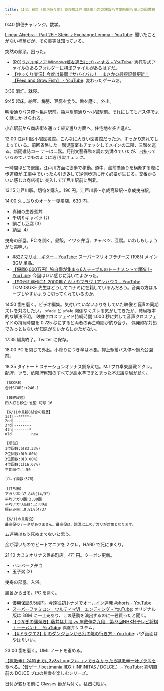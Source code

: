 ```yaml
---
title: 1141 日目（曇り時々雨）東京都江戸川区東小岩の施設も営業時間も満点の図書館
---
```


0:40 排便チャレンジ。数学。

[Linear Algebra - Part 26 - Steinitz Exchange Lemma - YouTube](https://www.youtube.com/watch?v=d69Bw-n5fvo&list=PLBh2i93oe2quLc5zaxD0WHzQTGrXMwAI6&index=26):
聞いたことがない補題だが、その事実は知っている。

突然の頻尿。困った。

* [[PC]ラジルギノア Windows版を適当にプレイする - YouTube](https://www.youtube.com/watch?v=bOoq1cciB7c):
  実行形式ファイルのあるフォルダーに構成ファイルがあるはずだ。
* [【ゆっくり実況】今度は最弱でサバイバル！　まさかの最短記録更新！【Feed and Grow Fish】 - YouTube](https://www.youtube.com/watch?v=ASdLMY2Fx3k):
  変わったゲームだ。

3:30 消灯。就寝。

9:45 起床。納豆、梅粥、豆腐を食う。歯を磨く。外出。

明治通りバス停～亀戸駅前。亀戸駅前通り～小岩駅前。それにしてもバス停でよく話しか
けられる。

小岩駅前から商店街を通って柴又通り方面へ。住宅地を突き進む。

<blockquote class="twitter-tweet"
  data-conversation="none"
  data-media-max-width="480" data-theme="dark" data-align="center">
<a href="https://twitter.com/showa_yojyo/status/1667818051167977473"></a>
</blockquote>

12:00 江戸川区小岩図書館。こんなに大きい図書館だったか。すっかり忘れてしまってい
る。前回省略した一階児童室もチェックしてメインの二階、三階を巡る。新聞雑誌コー
ナーは二階。月刊文藝春秋を読む気満々でいたが、出払っているのでいつものように週刊
誌チェック。

一時間ほどで退館。江戸川方面に徒歩で移動。道中、蔵前橋通りを横断する際に歩道橋が
工事中でいったん引き返して逆側歩道に行く必要が生じる。交番からいい感じの商店街に
突入して江戸川駅前に到着。

13:15 江戸川駅。切符を購入。190 円。江戸川駅～京成高砂駅～京成曳舟駅。

14:00 久しぶりのオーケー曳舟店。630 円。

* 真鰯の生姜煮丼
* 千切りキャベツ (2)
* 絹ごし豆腐 (3)
* 納豆 (4)

曳舟の部屋。PC を開く。昼飯。イワシ弁当、キャベツ、豆腐。いわしもしょうがも美味い。

* [#827 マリオ　ギター - YouTube](https://www.youtube.com/watch?v=AobTWbq2n7U):
  スーパーマリオブラザーズ (1985) メイン BGM 単品。
* [【優勝6,000万円】腕自慢が集まる6人テーブルのトーナメントで躍進‼ - YouTube](https://www.youtube.com/watch?v=6Nlx3A7TlE4):
  今回はいい感じに浮いてよかった。
* [【90分即興作曲】2000年くらいのブラジリアンハウス - YouTube](https://www.youtube.com/watch?v=zIUPj2n7OBg):
  TOMOSUKE 先生はどうしてコナミに在籍しているんだろう。音楽の方はループしやすいように切ってくれているのか。

14:50 歯を磨く。ビデオ編集。気付いていないふりをしていた映像と音声の同期ズレを対応したい。
`xfade` と `afade` 関係なくズレる気がしてきたが、結局根本的な解法不明。
映像クロスフェイド持続時間 1.000 秒に対して音声クロスフェイドの持続時間を 0.725 秒にすると両者の再生時間が釣り合う。
偶発的な対処でみっともないが知恵がないからしかたがない。

17:35 編集終了。Twitter に保存。

18:00 PC を閉じて外出。小降りにつき傘は不要。押上駅前バス停～錦糸公園前。

18:35 タイトー F ステーションオリナス錦糸町店。MJ プロ卓東風戦 2 クレ。
配牌、ツモ、危険牌察知のすべてが高水準でまとまった不思議な局が続く。

```text
【SCORE】
合計SCORE:+246.1

【最終段位】
四人打ち段位:雀聖 幻球:16

【6/11の最新8試合の履歴】
1st|--*****-
2nd|--------
3rd|--------
4th|-------*
old         new

【順位】
1位回数:5(83.33%)
2位回数:0(0.00%)
3位回数:0(0.00%)
4位回数:1(16.67%)
平均順位:1.50

プレイ局数:37局

【打ち筋】
アガリ率:37.84%(14/37)
平均アガリ翻:3.00翻
平均アガリ巡目:12.00巡
振込み率:10.81%(4/37)

【6/11の最高役】
最高役のデータがありません。最高役は、跳満以上のアガリが対象となります。
```

五連勝はもう死ぬまでないと思う。

金が浮いたのでビートマニアを 2 クレ。HARD で死にまくり。

21:10 カスミオリナス錦糸町店。471 円。クーポン更新。

* ハンバーグ弁当
* 玉子粥 (2)

曳舟の部屋。入浴。

風呂から出る。PC を開く。

* [優勝保証6.5億円。今遠征初トナメでオールイン連発 #shorts - YouTube](https://www.youtube.com/watch?v=46zXWVPTslY)
* [スーパーファミコン　ウルティマⅥ　エンディング - YouTube](https://www.youtube.com/watch?v=BvEfBFsYGUU):
  オリジナル版は BGM に一工夫あり、この感動を演出するのに一役買ったと聞く。
* [【うなぎの蒲焼き】藤井猛九段 vs 屋敷伸之九段　第73回NHK杯テレビ将棋トーナメント - YouTube](https://www.youtube.com/watch?v=EGsv6p465A4):
  真藤井システム。
* [【#ドラクエ2】幻のダンジョンから幻の城の行き方 - YouTube](https://www.youtube.com/watch?v=EqrxtGZCHLg):
  バグ画面はやはりいい。

23:00 歯を磨く。UML ノートを進める。

[【獄激辛】24時までに3y3s Longフルコンできなかったら獄激辛一味プラスを食べる。【音ゲー / beatmania IIDX / INFINITAS / DOLCE.】 - YouTube](https://www.youtube.com/watch?v=f2Y4XBpqRlE):
締切直前の DOLCE プロの焦燥を楽しむシリーズ。

日付が変わる前に Classes 節が片付く。猛烈に眠い。
